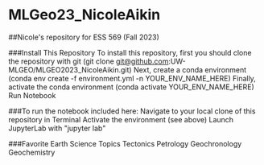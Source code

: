 # MLGeo23_NicoleAikin

##Nicole's repository for ESS 569 (Fall 2023)

###Install This Repository
To install this repository, first you should clone the repository with git (git clone git@github.com:UW-MLGEO/MLGEO2023_NicoleAikin.git)
Next, create a conda environment (conda env create -f environment.yml -n YOUR_ENV_NAME_HERE)
Finally, activate the conda environment (conda activate YOUR_ENV_NAME_HERE)
Run Notebook

###To run the notebook included here:
Navigate to your local clone of this repository in Terminal
Activate the environment (see above)
Launch JupyterLab with "jupyter lab"

###Favorite Earth Science Topics
Tectonics
Petrology
Geochronology
Geochemistry
